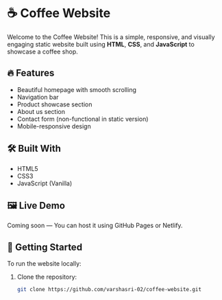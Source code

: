 # ☕ Coffee Website

Welcome to the Coffee Website! This is a simple, responsive, and visually engaging static website built using **HTML**, **CSS**, and **JavaScript** to showcase a coffee shop.

## 🔥 Features

- Beautiful homepage with smooth scrolling
- Navigation bar
- Product showcase section
- About us section
- Contact form (non-functional in static version)
- Mobile-responsive design

## 🛠️ Built With

- HTML5
- CSS3
- JavaScript (Vanilla)

## 🖼️ Live Demo

Coming soon — You can host it using GitHub Pages or Netlify.

## 🚀 Getting Started

To run the website locally:

1. Clone the repository:
   ```bash
   git clone https://github.com/varshasri-02/coffee-website.git
